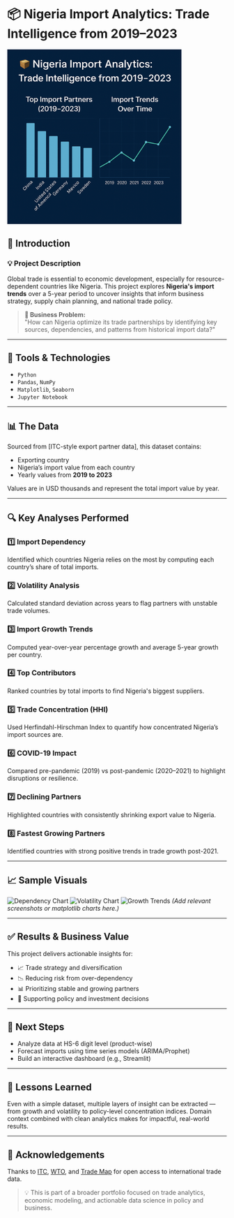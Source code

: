 # 📦 Nigeria Import Analytics: Trade Intelligence from 2019–2023  
<img src="https://github.com/Jamestown34/Trade-Intelligence-from-2019-2023/blob/main/Trade/ChatGPT%20Image%20May%2011%2C%202025%2C%2001_32_20%20PM.png?raw=true" width="400"/>

## 📌 Introduction

### 💡 Project Description

Global trade is essential to economic development, especially for resource-dependent countries like Nigeria. This project explores **Nigeria's import trends** over a 5-year period to uncover insights that inform business strategy, supply chain planning, and national trade policy.

> **🧠 Business Problem:**  
> "How can Nigeria optimize its trade partnerships by identifying key sources, dependencies, and patterns from historical import data?"

---

## 🧰 Tools & Technologies

- `Python`
- `Pandas`, `NumPy`
- `Matplotlib`, `Seaborn`
- `Jupyter Notebook`

---

## 📊 The Data

Sourced from [ITC-style export partner data], this dataset contains:

- Exporting country  
- Nigeria’s import value from each country  
- Yearly values from **2019 to 2023**

Values are in USD thousands and represent the total import value by year.

---

## 🔍 Key Analyses Performed

### 1️⃣ Import Dependency  
Identified which countries Nigeria relies on the most by computing each country’s share of total imports.

### 2️⃣ Volatility Analysis  
Calculated standard deviation across years to flag partners with unstable trade volumes.

### 3️⃣ Import Growth Trends  
Computed year-over-year percentage growth and average 5-year growth per country.

### 4️⃣ Top Contributors  
Ranked countries by total imports to find Nigeria's biggest suppliers.

### 5️⃣ Trade Concentration (HHI)  
Used Herfindahl-Hirschman Index to quantify how concentrated Nigeria’s import sources are.

### 6️⃣ COVID-19 Impact  
Compared pre-pandemic (2019) vs post-pandemic (2020–2021) to highlight disruptions or resilience.

### 7️⃣ Declining Partners  
Highlighted countries with consistently shrinking export value to Nigeria.

### 8️⃣ Fastest Growing Partners  
Identified countries with strong positive trends in trade growth post-2021.

---

## 📈 Sample Visuals

![Dependency Chart](your-image-link-1)
![Volatility Chart](your-image-link-2)
![Growth Trends](your-image-link-3)
*(Add relevant screenshots or matplotlib charts here.)*

---

## ✅ Results & Business Value

This project delivers actionable insights for:
- 📈 Trade strategy and diversification
- 📉 Reducing risk from over-dependency
- 📊 Prioritizing stable and growing partners
- 📍 Supporting policy and investment decisions

---

## 🚀 Next Steps

- Analyze data at HS-6 digit level (product-wise)
- Forecast imports using time series models (ARIMA/Prophet)
- Build an interactive dashboard (e.g., Streamlit)

---

## 🧠 Lessons Learned

Even with a simple dataset, multiple layers of insight can be extracted — from growth and volatility to policy-level concentration indices. Domain context combined with clean analytics makes for impactful, real-world results.

---

## 🤝 Acknowledgements

Thanks to [ITC](https://www.intracen.org), [WTO](https://www.wto.org), and [Trade Map](https://www.trademap.org/) for open access to international trade data.

> 💡 This is part of a broader portfolio focused on trade analytics, economic modeling, and actionable data science in policy and business.

